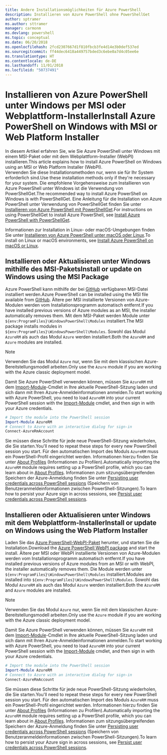 ```yaml
---
title: Andere Installationsmöglichkeiten für Azure PowerShell
description: Installieren von Azure PowerShell ohne PowerShellGet
author: sptramer
ms.author: sttramer
manager: carmonm
ms.devlang: powershell
ms.topic: conceptual
ms.date: 06/20/2018
ms.openlocfilehash: 2fcd2307667d1f810fbcb3fe4d14e3b0def537ed
ms.sourcegitcommit: ff44dec6418a449757bded3c6ebe0a7d4c05ee6e
ms.translationtype: HT
ms.contentlocale: de-DE
ms.lasthandoff: 11/01/2018
ms.locfileid: "50737491"
---
```

# <a name="install-azure-powershell-on-windows-with-msi-or-web-platform-installer"></a><span data-ttu-id="64c12-103">Installieren von Azure PowerShell unter Windows per MSI oder Webplattform-Installer</span><span class="sxs-lookup"><span data-stu-id="64c12-103">Install Azure PowerShell on Windows with MSI or Web Platform Installer</span></span>

<span data-ttu-id="64c12-104">In diesem Artikel erfahren Sie, wie Sie Azure PowerShell unter Windows mit einem MSI-Paket oder mit dem Webplattform-Installer (WebPI) installieren.</span><span class="sxs-lookup"><span data-stu-id="64c12-104">This article explains how to install Azure PowerShell on Windows using an MSI or Web Platform Installer (WebPI).</span></span>  
<span data-ttu-id="64c12-105">Verwenden Sie diese Installationsmethoden nur, wenn sie für Ihr System erforderlich sind.</span><span class="sxs-lookup"><span data-stu-id="64c12-105">Use these installation methods only if they're necessary for your system.</span></span> <span data-ttu-id="64c12-106">Die empfohlene Vorgehensweise zum Installieren von Azure PowerShell unter Windows ist die Verwendung von PowerShellGet.</span><span class="sxs-lookup"><span data-stu-id="64c12-106">The recommended way to install Azure PowerShell on Windows is with PowerShellGet.</span></span> <span data-ttu-id="64c12-107">Eine Anleitung für die Installation von Azure PowerShell unter Verwendung von PowerShellGet finden Sie unter [Installieren von Azure PowerShell mit PowerShellGet](install-azurerm-ps.md).</span><span class="sxs-lookup"><span data-stu-id="64c12-107">For instructions on using PowerShellGet to install Azure PowerShell, see [Install Azure PowerShell with PowerShellGet](install-azurerm-ps.md).</span></span>

<span data-ttu-id="64c12-108">Informationen zur Installation in Linux- oder macOS-Umgebungen finden Sie unter [Installieren von Azure PowerShell unter macOS oder Linux](install-azurermps-maclinux.md).</span><span class="sxs-lookup"><span data-stu-id="64c12-108">To install on Linux or macOS environments, see [Install Azure PowerShell on macOS or Linux](install-azurermps-maclinux.md).</span></span>

## <a name="install-or-update-on-windows-using-the-msi-package"></a><span data-ttu-id="64c12-109">Installieren oder Aktualisieren unter Windows mithilfe des MSI-Pakets</span><span class="sxs-lookup"><span data-stu-id="64c12-109">Install or update on Windows using the MSI Package</span></span>

<span data-ttu-id="64c12-110">Azure PowerShell kann mithilfe der bei [GitHub](https://github.com/Azure/azure-powershell/releases/tag/v5.7.0-April2018) verfügbaren MSI-Datei installiert werden.</span><span class="sxs-lookup"><span data-stu-id="64c12-110">Azure PowerShell can be installed using the MSI file available from [GitHub](https://github.com/Azure/azure-powershell/releases/tag/v5.7.0-April2018).</span></span> <span data-ttu-id="64c12-111">Ältere per MSI installierte Versionen von Azure-Modulen werden vom Installationsprogramm automatisch entfernt.</span><span class="sxs-lookup"><span data-stu-id="64c12-111">If you have installed previous versions of Azure modules as an MSI, the installer automatically removes them.</span></span> <span data-ttu-id="64c12-112">Mit dem MSI-Paket werden Module unter `${env:ProgramFiles}\WindowsPowerShell\Modules` installiert.</span><span class="sxs-lookup"><span data-stu-id="64c12-112">The MSI package installs modules in `${env:ProgramFiles}\WindowsPowerShell\Modules`.</span></span> <span data-ttu-id="64c12-113">Sowohl das Modul `AzureRM` als auch das Modul `Azure` werden installiert.</span><span class="sxs-lookup"><span data-stu-id="64c12-113">Both the `AzureRM` and `Azure` modules are installed.</span></span>

> [!NOTE]
> <span data-ttu-id="64c12-114">Verwenden Sie das Modul `Azure` nur, wenn Sie mit dem klassischen Azure-Bereitstellungsmodell arbeiten.</span><span class="sxs-lookup"><span data-stu-id="64c12-114">Only use the `Azure` module if you are working with the Azure classic deployment model.</span></span>

<span data-ttu-id="64c12-115">Damit Sie Azure PowerShell verwenden können, müssen Sie `AzureRM` mit dem [Import-Module](/powershell/module/Microsoft.PowerShell.Core/Import-Module)-Cmdlet in Ihre aktuelle PowerShell-Sitzung laden und sich dann mit Ihren Azure-Anmeldeinformationen anmelden.</span><span class="sxs-lookup"><span data-stu-id="64c12-115">To start working with Azure PowerShell, you need to load `AzureRM` into your current PowerShell session with the [Import-Module](/powershell/module/Microsoft.PowerShell.Core/Import-Module) cmdlet, and then sign in with your Azure credentials.</span></span>

```powershell
# Import the module into the PowerShell session
Import-Module AzureRM
# Connect to Azure with an interactive dialog for sign-in
Connect-AzureRmAccount
```

<span data-ttu-id="64c12-116">Sie müssen diese Schritte für jede neue PowerShell-Sitzung wiederholen, die Sie starten.</span><span class="sxs-lookup"><span data-stu-id="64c12-116">You'll need to repeat these steps for every new PowerShell session you start.</span></span> <span data-ttu-id="64c12-117">Für den automatischen Import des Moduls `AzureRM` muss ein PowerShell-Profil eingerichtet werden. Informationen hierzu finden Sie unter [About Profiles](/powershell/module/microsoft.powershell.core/about/about_profiles) (Informationen zu Profilen).</span><span class="sxs-lookup"><span data-stu-id="64c12-117">Automatically importing the `AzureRM` module requires setting up a PowerShell profile, which you can learn about in [About Profiles](/powershell/module/microsoft.powershell.core/about/about_profiles).</span></span>
<span data-ttu-id="64c12-118">Informationen zum sitzungsübergreifenden Speichern der Azure-Anmeldung finden Sie unter [Persisting user credentials across PowerShell sessions](context-persistence.md) (Speichern von Benutzeranmeldeinformationen zwischen PowerShell-Sitzungen).</span><span class="sxs-lookup"><span data-stu-id="64c12-118">To learn how to persist your Azure sign in across sessions, see [Persist user credentials across PowerShell sessions](context-persistence.md).</span></span>

## <a name="install-or-update-on-windows-using-the-web-platform-installer"></a><span data-ttu-id="64c12-119">Installieren oder Aktualisieren unter Windows mit dem Webplattform-Installer</span><span class="sxs-lookup"><span data-stu-id="64c12-119">Install or update on Windows using the Web Platform Installer</span></span>

<span data-ttu-id="64c12-120">Laden Sie das [Azure PowerShell-WebPI-Paket](http://aka.ms/webpi-azps) herunter, und starten Sie die Installation.</span><span class="sxs-lookup"><span data-stu-id="64c12-120">Download the [Azure PowerShell WebPI package](http://aka.ms/webpi-azps) and start the install.</span></span> <span data-ttu-id="64c12-121">Ältere per MSI oder WebPI installierte Versionen von Azure-Modulen werden vom Installationsprogramm automatisch entfernt.</span><span class="sxs-lookup"><span data-stu-id="64c12-121">If you have installed previous versions of Azure modules from an MSI or with WebPI, the installer automatically removes them.</span></span> <span data-ttu-id="64c12-122">Die Module werden unter `${env:ProgramFiles}\WindowsPowerShell\Modules` installiert.</span><span class="sxs-lookup"><span data-stu-id="64c12-122">Modules are installed into `${env:ProgramFiles}\WindowsPowerShell\Modules`.</span></span> <span data-ttu-id="64c12-123">Sowohl das Modul `AzureRM` als auch das Modul `Azure` werden installiert.</span><span class="sxs-lookup"><span data-stu-id="64c12-123">Both the `AzureRM` and `Azure` modules are installed.</span></span>

> [!NOTE]
> <span data-ttu-id="64c12-124">Verwenden Sie das Modul `Azure` nur, wenn Sie mit dem klassischen Azure-Bereitstellungsmodell arbeiten.</span><span class="sxs-lookup"><span data-stu-id="64c12-124">Only use the `Azure` module if you are working with the Azure classic deployment model.</span></span>

<span data-ttu-id="64c12-125">Damit Sie Azure PowerShell verwenden können, müssen Sie `AzureRM` mit dem [Import-Module](/powershell/module/Microsoft.PowerShell.Core/Import-Module)-Cmdlet in Ihre aktuelle PowerShell-Sitzung laden und sich dann mit Ihren Azure-Anmeldeinformationen anmelden.</span><span class="sxs-lookup"><span data-stu-id="64c12-125">To start working with Azure PowerShell, you need to load `AzureRM` into your current PowerShell session with the [Import-Module](/powershell/module/Microsoft.PowerShell.Core/Import-Module) cmdlet, and then sign in with your Azure credentials.</span></span>

```powershell
# Import the module into the PowerShell session
Import-Module AzureRM
# Connect to Azure with an interactive dialog for sign-in
Connect-AzureRmAccount
```

<span data-ttu-id="64c12-126">Sie müssen diese Schritte für jede neue PowerShell-Sitzung wiederholen, die Sie starten.</span><span class="sxs-lookup"><span data-stu-id="64c12-126">You'll need to repeat these steps for every new PowerShell session you start.</span></span> <span data-ttu-id="64c12-127">Für den automatischen Import des Moduls `AzureRM` muss ein PowerShell-Profil eingerichtet werden. Informationen hierzu finden Sie unter [About Profiles](/powershell/module/microsoft.powershell.core/about/about_profiles) (Informationen zu Profilen).</span><span class="sxs-lookup"><span data-stu-id="64c12-127">Automatically importing the `AzureRM` module requires setting up a PowerShell profile, which you can learn about in [About Profiles](/powershell/module/microsoft.powershell.core/about/about_profiles).</span></span>
<span data-ttu-id="64c12-128">Informationen zum sitzungsübergreifenden Speichern der Azure-Anmeldung finden Sie unter [Persisting user credentials across PowerShell sessions](context-persistence.md) (Speichern von Benutzeranmeldeinformationen zwischen PowerShell-Sitzungen).</span><span class="sxs-lookup"><span data-stu-id="64c12-128">To learn how to persist your Azure sign in across sessions, see [Persist user credentials across PowerShell sessions](context-persistence.md).</span></span>
